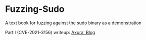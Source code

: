 # Fuzzing-Sudo
A text book for fuzzing against the sudo binary as a demonstration

Part I (CVE-2021-3156) writeup: [Axura' Blog](https://4xura.com/pwn/fuzzing-sudo-part-i-from-nss-to-heap-overflow-linking-cve-2025-4802-with-baron-samedit-cve-2021-3156/)

